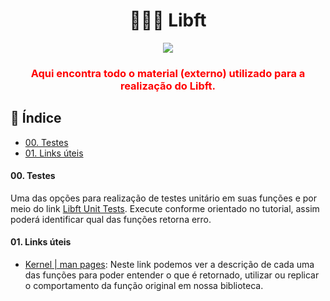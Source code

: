 <h1 align="center"><b> 👩🏽‍🚀 Libft </b></h1>

<div align="center" style="color: red;">
  <img  src="https://user-images.githubusercontent.com/37550557/165000344-6e6d7d11-346c-4502-b443-968606bf9dd7.png" />
  <h3><b>Aqui encontra todo o material (externo) utilizado para a realização do Libft.</b></h3>
</div>

## :page_facing_up: Índice

* [00. Testes](#00-testes)
* [01. Links úteis](#00-links-úteis)


#### 00. Testes
Uma das opções para realização de testes unitário em suas funções e por meio do link [Libft Unit Tests](https://github.com/alelievr/libft-unit-test). Execute conforme orientado no tutorial, assim poderá identificar qual das funções retorna erro.


#### 01. Links úteis
- [Kernel | man pages](htps://www.kernel.org/doc/man-pages): Neste link podemos ver a descrição de cada uma das funções para poder entender o que é retornado, utilizar ou replicar o comportamento da função original em nossa biblioteca.
